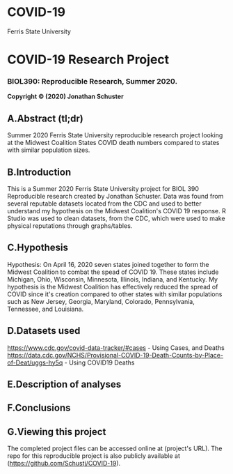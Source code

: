 # COVID-19
Ferris State University 
# COVID-19 Research Project
### BIOL390: Reproducible Research, Summer 2020.
__Copyright © (2020) Jonathan Schuster__
## A.Abstract (tl;dr)
Summer 2020 Ferris State University reproducible research project looking at the Midwest Coalition States COVID death numbers compared to states with similar population sizes. 
## B.Introduction
This is a Summer 2020 Ferris State University project for BIOL 390 Reproducible research created by Jonathan Schuster. Data was found from several reputable datasets located from the CDC and used to better understand my hypothesis on the Midwest Coalition's COVID 19 response. R Studio was used to clean datasets, from the CDC, which were used to make physical reputations through graphs/tables.
## C.Hypothesis
Hypothesis: On April 16, 2020 seven states joined together to form the Midwest Coalition to combat the spead of COVID 19. These states include Michigan, Ohio, Wisconsin, Minnesota, Illinois, Indiana, and Kentucky. My hypothesis is the Midwest Coalition has effectively reduced the spread of COVID since it's creation compared to other states with similar populations such as New Jersey, Georgia, Maryland, Colorado, Pennsylvania, Tennessee, and Louisiana.  
## D.Datasets used
https://www.cdc.gov/covid-data-tracker/#cases - Using Cases, and Deaths
https://data.cdc.gov/NCHS/Provisional-COVID-19-Death-Counts-by-Place-of-Deat/uggs-hy5q - Using COVID19 Deaths
## E.Description of analyses
## F.Conclusions
## G.Viewing this project
The completed project files can be accessed online at (project's URL). The repo for this reproducible project is also publicly available at (https://github.com/Schustj/COVID-19).